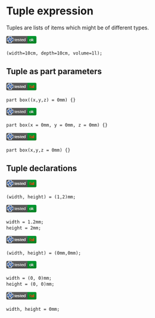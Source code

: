 
# Tuple expression

Tuples are lists of items which might be of different types.

[![test](.test/tuple_named_tuple.png)](.test/tuple_named_tuple.log)

```µcad,tuple_named_tuple
(width=10cm, depth=10cm, volume=1l);
```

## Tuple as part parameters

[![test](.test/tuple_parameters_A.png)](.test/tuple_parameters_A.log)

```µcad,tuple_parameters_A#fail
part box((x,y,z) = 0mm) {}
```

[![test](.test/tuple_parameters_B.png)](.test/tuple_parameters_B.log)

```µcad,tuple_parameters_B
part box(x = 0mm, y = 0mm, z = 0mm) {}
```

[![test](.test/tuple_parameters_C.png)](.test/tuple_parameters_C.log)

```µcad,tuple_parameters_C#fail
part box(x,y,z = 0mm) {}
```

## Tuple declarations

[![test](.test/tuple_fields_A.png)](.test/tuple_fields_A.log)

```µcad,tuple_fields_A#fail
(width, height) = (1,2)mm;
```

[![test](.test/tuple_fields_B.png)](.test/tuple_fields_B.log)

```µcad,tuple_fields_B
width = 1.2mm;
height = 2mm;
```

[![test](.test/tuple_fields_C.png)](.test/tuple_fields_C.log)

```µcad,tuple_fields_C#fail
(width, height) = (0mm,0mm);
```

[![test](.test/tuple_fields_D.png)](.test/tuple_fields_D.log)

```µcad,tuple_fields_D
width = (0, 0)mm;
height = (0, 0)mm;
```

[![test](.test/tuple_fields_E.png)](.test/tuple_fields_E.log)

```µcad,tuple_fields_E#fail
width, height = 0mm;
```

